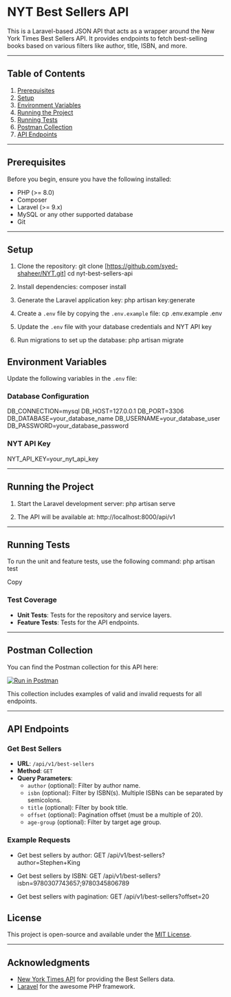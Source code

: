 # NYT Best Sellers API

This is a Laravel-based JSON API that acts as a wrapper around the New York Times Best Sellers API. It provides endpoints to fetch best-selling books based on various filters like author, title, ISBN, and more.

---

## Table of Contents

1. [Prerequisites](#prerequisites)
2. [Setup](#setup)
3. [Environment Variables](#environment-variables)
4. [Running the Project](#running-the-project)
5. [Running Tests](#running-tests)
6. [Postman Collection](#postman-collection)
7. [API Endpoints](#api-endpoints)

---

## Prerequisites

Before you begin, ensure you have the following installed:

- PHP (>= 8.0)
- Composer
- Laravel (>= 9.x)
- MySQL or any other supported database
- Git

---

## Setup

1. Clone the repository:
git clone [https://github.com/syed-shaheer/NYT.git]
cd nyt-best-sellers-api

2. Install dependencies:
composer install

3. Generate the Laravel application key:
php artisan key:generate


4. Create a `.env` file by copying the `.env.example` file:
cp .env.example .env

5. Update the `.env` file with your database credentials and NYT API key

6. Run migrations to set up the database:
php artisan migrate

## Environment Variables

Update the following variables in the `.env` file:

### Database Configuration
DB_CONNECTION=mysql
DB_HOST=127.0.0.1
DB_PORT=3306
DB_DATABASE=your_database_name
DB_USERNAME=your_database_user
DB_PASSWORD=your_database_password


### NYT API Key
NYT_API_KEY=your_nyt_api_key


---

## Running the Project

1. Start the Laravel development server:
php artisan serve

2. The API will be available at:
http://localhost:8000/api/v1


---

## Running Tests

To run the unit and feature tests, use the following command:
php artisan test

Copy

### Test Coverage
- **Unit Tests**: Tests for the repository and service layers.
- **Feature Tests**: Tests for the API endpoints.

---

## Postman Collection

You can find the Postman collection for this API here:

[![Run in Postman](https://run.pstmn.io/button.svg)](https://documenter.getpostman.com/view/14865918/2sAYkHnHSf)

This collection includes examples of valid and invalid requests for all endpoints.

---

## API Endpoints

### Get Best Sellers
- **URL**: `/api/v1/best-sellers`
- **Method**: `GET`
- **Query Parameters**:
  - `author` (optional): Filter by author name.
  - `isbn` (optional): Filter by ISBN(s). Multiple ISBNs can be separated by semicolons.
  - `title` (optional): Filter by book title.
  - `offset` (optional): Pagination offset (must be a multiple of 20).
  - `age-group` (optional): Filter by target age group.

### Example Requests
- Get best sellers by author:
GET /api/v1/best-sellers?author=Stephen+King

- Get best sellers by ISBN:
GET /api/v1/best-sellers?isbn=9780307743657;9780345806789

- Get best sellers with pagination:
GET /api/v1/best-sellers?offset=20


## License

This project is open-source and available under the [MIT License](LICENSE).

---

## Acknowledgments

- [New York Times API](https://developer.nytimes.com/) for providing the Best Sellers data.
- [Laravel](https://laravel.com/) for the awesome PHP framework.
